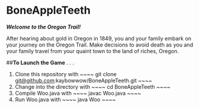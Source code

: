 # **BoneAppleTeeth**

**_Welcome to the Oregon Trail!_**

After hearing about gold in Oregon in 1849, you and your family embark on your journey on the Oregon Trail. Make decisions to avoid death as you and your family travel from your quaint town to the land of riches, Oregon.

##**To Launch the Game** . . . 

1. Clone this repository with ~~~~ git clone git@github.com:kaybowwow/BoneAppleTeeth.git ~~~~
2. Change into the directory with ~~~~ cd BoneAppleTeeth ~~~~
3. Compile Woo.java with ~~~~ javac Woo.java ~~~~
4. Run Woo.java with ~~~~ java Woo ~~~~

